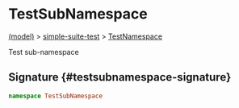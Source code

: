 
# TestSubNamespace

[(model)](./index) &gt; [simple-suite-test](./simple-suite-test) &gt; [TestNamespace](./simple-suite-test/testnamespace-namespace)

Test sub-namespace

## Signature {#testsubnamespace-signature}

```typescript
namespace TestSubNamespace 
```
